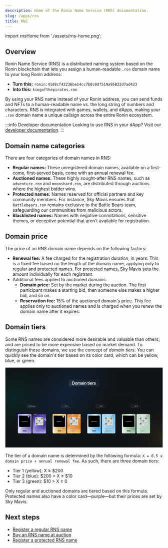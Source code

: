 ```yaml
---
description: Home of the Ronin Name Service (RNS) documentation.
slug: /apps/rns
title: RNS
---
```


import rnsHome from './assets/rns-home.png';

## Overview

Ronin Name Service (RNS) is a distributed naming system based on the Ronin blockchain that lets you assign a human-readable `.ron` domain name to your long Ronin address:

* **Turn this:** `ronin:41d8cf42236be14cc7b0c0df519a95822d7ad423`
* **Into this:** `kingofthepirates.ron`

By using your RNS name instead of your Ronin address, you can send funds and NFTs to a human-readable name vs. the long string of numbers and characters. RNS is integrated with games, wallets, and dApps, making your `.ron` domain name a unique callsign across the entire Ronin ecosystem.

:::info Developer documentation
Looking to use RNS in your dApp? Visit our [developer documentation](https://docs.skymavis.com/ronin/rns).
:::

## Domain name categories

There are four categories of domain names in RNS:

* **Regular names:** These unregistered domain names, available on a first-come, first-served basis, come with an annual renewal fee.
* **Auctioned names:** These highly sought-after RNS names, such as `adventure.ron` and `moonshard.ron`, are distributed through auctions where the highest bidder wins.
* **Protected names:** Names reserved for official partners and key community members. For instance, Sky Mavis ensures that `battlebears.ron` remains exclusive to the Battle Bears team, safeguarding our communities from malicious actors.
* **Blacklisted names:** Names with negative connotations, sensitive themes, or deceptive potential that aren't available for registration.

## Domain price

The price of an RNS domain name depends on the following factors:

* **Renewal fee:** A fee charged for the registration duration, in years. This is a fixed fee based on the length of the domain name, applying only to regular and protected names. For protected names, Sky Mavis sets the amount individually for each registrant.
* Additional fees applied to auctioned domains:
  * **Domain price:** Set by the market during the auction. The first participant makes a starting bid, then someone else makes a higher bid, and so on.
  * **Reservation fee:** 15% of the auctioned domain's price. This fee applies only to auctioned names and is charged when you renew the domain name after it expires.

## Domain tiers

Some RNS names are considered more desirable and valuable than others, and are priced to be more expensive based on market demand. To distinguish these domains, we use the concept of *domain tiers*. You can quickly see the domain's tier based on its color card, which can be yellow, blue, or green.

![tiers](assets/domain-tiers.png)

The tier of a domain name is determined by the following formula: `X = 0.5 x domain price + annual renewal fee`. As such, there are three domain tiers:

* Tier 1 (yellow): X &#8805; &#36;200
* Tier 2 (blue): &#36;200 &gt; X &#8805; &#36;10
* Tier 3 (green): &#36;10 &gt; X &#8805; 0

Only regular and auctioned domains are tiered based on this formula. Protected names also have a color card—purple—but their prices are set by Sky Mavis.

## Next steps

* [Register a regular RNS name](rns/register/regular)
* [Buy an RNS name at auction](rns/register/auctioned)
* [Register a protected RNS name](rns/register/protected)
